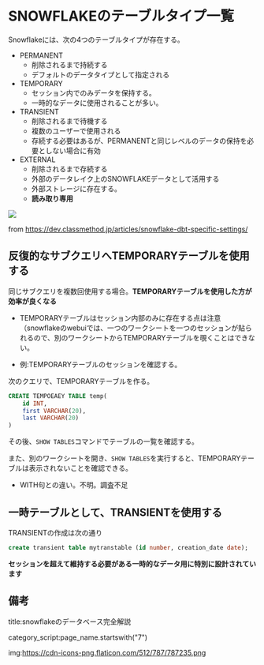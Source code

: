 



# SNOWFLAKEのテーブルタイプ一覧

Snowflakeには、次の4つのテーブルタイプが存在する。

- PERMANENT 
  - 削除されるまで持続する
  - デフォルトのデータタイプとして指定される
- TEMPORARY
  - セッション内でのみデータを保持する。
  - 一時的なデータに使用されることが多い。
- TRANSIENT
  - 削除されるまで待機する
  - 複数のユーザーで使用される
  - 存続する必要はあるが、PERMANENTと同じレベルのデータの保持を必要としない場合に有効
- EXTERNAL
  - 削除されるまで存続する
  - 外部のデータレイク上のSNOWFLAKEデータとして活用する
  - 外部ストレージに存在する。
  - **読み取り専用**


<img src="https://d1tlzifd8jdoy4.cloudfront.net/wp-content/uploads/2021/12/2021-12-24_09h15_33-640x497.png">

from https://dev.classmethod.jp/articles/snowflake-dbt-specific-settings/


## 反復的なサブクエリへTEMPORARYテーブルを使用する

同じサブクエリを複数回使用する場合。**TEMPORARYテーブルを使用した方が効率が良くなる**

- TEMPORARYテーブルはセッション内部のみに存在する点は注意（snowflakeのwebuiでは、一つのワークシートを一つのセッションが貼られるので、別のワークシートからTEMPORARYテーブルを覗くことはできない。

- 例:TEMPORARYテーブルのセッションを確認する。

次のクエリで、TEMPORARYテーブルを作る。

```sql
CREATE TEMPOEAEY TABLE temp(
    id INT,
    first VARCHAR(20),
    last VARCHAR(20)
)
```

その後、`SHOW TABLES`コマンドでテーブルの一覧を確認する。

また、別のワークシートを開き、`SHOW TABLES`を実行すると、TEMPORARYテーブルは表示されないことを確認できる。

- WITH句との違い。不明。調査不足

## 一時テーブルとして、TRANSIENTを使用する

TRANSIENTの作成は次の通り

```sql
create transient table mytranstable (id number, creation_date date);
```

**セッションを超えて維持する必要がある一時的なデータ用に特別に設計されています**






## 備考

title:snowflakeのデータベース完全解説

category_script:page_name.startswith("7")

img:https://cdn-icons-png.flaticon.com/512/787/787235.png


